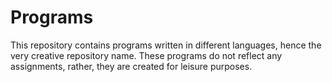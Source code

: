 # Programs
This repository contains programs written in different languages, hence the very creative repository name. These programs do not reflect any assignments, rather, they are created for leisure purposes.